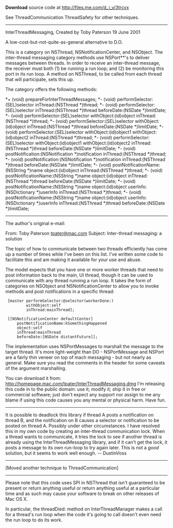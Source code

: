 **Download** source code at http://files.me.com/d_j_v/3trcvx

See ThreadCommunication ThreadSafety for other techniques.

----

InterThreadMessaging, Created by Toby Paterson 19 June 2001

A low-cost-but-not-quite-as-general alternative to D.O.

This is a category on NSThread, NSNotificationCenter, and NSObject. The inter-thread messaging category methods use NSPort**'s to deliver messages between threads.  In order to receive an inter-thread message, the receiver must both (1) be running a run loop; and (2) be monitoring this port in its run loop. A method on NSThread, to be called from each thread that will participate, sets this up.

The category offers the following methods:

*+ (void) prepareForInterThreadMessages;
*- (void) performSelector:(SEL)selector inThread:(NSThread *)thread;
*- (void) performSelector:(SEL)selector inThread:(NSThread *)thread beforeDate:(NSDate *)limitDate;
*- (void) performSelector:(SEL)selector withObject:(id)object inThread:(NSThread *)thread;
*- (void) performSelector:(SEL)selector withObject:(id)object inThread:(NSThread *)thread beforeDate:(NSDate *)limitDate;
*- (void) performSelector:(SEL)selector withObject:(id)object1 withObject:(id)object2 inThread:(NSThread *)thread;
*- (void) performSelector:(SEL)selector withObject:(id)object1 withObject:(id)object2 inThread:(NSThread *)thread beforeDate:(NSDate *)limitDate;
*- (void) postNotification:(NSNotification *)notification inThread:(NSThread *)thread;
*- (void) postNotification:(NSNotification *)notification inThread:(NSThread *)thread beforeDate:(NSDate *)limitDate;
*- (void) postNotificationName:(NSString *)name object:(id)object inThread:(NSThread *)thread;
*- (void) postNotificationName:(NSString *)name object:(id)object inThread:(NSThread *)thread beforeDate:(NSDate *)limitDate;
*- (void) postNotificationName:(NSString *)name object:(id)object userInfo:(NSDictionary *)userInfo inThread:(NSThread *)thread;
*- (void) postNotificationName:(NSString *)name object:(id)object userInfo:(NSDictionary *)userInfo inThread:(NSThread *)thread beforeDate:(NSDate *)limitDate;


----

The author's original e-mail:
    
From: Toby Paterson <tpater@mac.com>
Subject: Inter-thread messaging: a solution

The topic of how to communicate between two threads efficiently has come 
up a number of times while I've been on this list.  I've written some 
code to facilitate this and am making it available for your use and 
abuse.

The model expects that you have one or more worker threads that need to 
post information back to the main, UI thread, though it can be used to 
communicate with any thread running a run loop.  It takes the form of 
categories on NSObject and NSNotificationCenter to allow you to invoke 
methods and post notifications in a specific thread:

     [master performSelector:@selector(workerDone:)
             withObject:self
             inThread:mainThread];

     [[NSNotificationCenter defaultCenter]
         postNotificationName:kSomethingHappened
         object:self
         inThread:mainThread
         beforeDate:[NSDate distantFuture]];

The implementation uses NSPortMessages to marshall the message to the 
target thread.  It's more light-weight than DO - NSPortMessage and 
NSPort are a fairly thin veneer on top of mach messaging - but not 
nearly as general.  Make sure you read the comments in the header for 
some caveats of the argument marshalling.

You can download it from:   
http://homepage.mac.com/tpater/InterThreadMessaging.dmg
I'm releasing this code in to the public domain: use it; modify it; ship 
it in free or commercial software; just don't expect any support nor 
assign to me any blame if using this code causes you any mental or 
physical harm.  Have fun.


----

It is possible to deadlock this library if thread A posts a notification on thread B, and the notification on B causes a selector or notification to be posted on thread A. Possibly under other circumstances. I have resolved this in my own code by creating an inter-thread communication lock. When a thread wants to communicate, it tries the lock to see if another thread is already using the InterThreadMessaging library, and if it can't get the lock, it posts a message to its own run-loop to try again later. This is not a *good* solution, but it seems to work well enough. -- DustinVoss

----

[Moved another technique to ThreadCommunication]

----

Please note that this code uses SPI in NSThread that isn't guaranteed to be present or return anything useful or return anything useful at a particular time and as such may cause your software to break on other releases of Mac OS X.

In particular, the threadDied: method on InterThreadManager makes a call for a thread's run loop when the code it's going to call doesn't even need the run loop to do its work.

